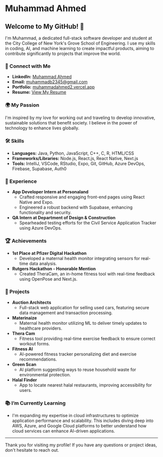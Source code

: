 # Muhammad Ahmed

## Welcome to My GitHub! 👋

I'm Muhammad, a dedicated full-stack software developer and student at the City College of New York's Grove School of Engineering. I use my skills in coding, AI, and machine learning to create impactful products, aiming to contribute significantly to projects that improve the world.

### 🤝 Connect with Me
- **LinkedIn:** [Muhammad Ahmed](https://linkedin.com/in/muhammad-a-67356b205)
- **Email:** [muhammadb2345@gmail.com](mailto:muhammadb2345@gmail.com)
- **Portfolio:** [muhammadahmed2.vercel.app](https://muhammadahmed2.vercel.app/#home)
- **Resume:** [View My Resume](https://drive.google.com/drive/my-drive)


### 🌍 My Passion
I'm inspired by my love for working out and traveling to develop innovative, sustainable solutions that benefit society. I believe in the power of technology to enhance lives globally.

### 🛠 Skills
- **Languages:** Java, Python, JavaScript, C++, C, R, HTML/CSS
- **Frameworks/Libraries:** Node.js, React.js, React Native, Next.js
- **Tools:** IntelliJ, VSCode, RStudio, Expo, Git, GitHub, Azure DevOps, Firebase, Supabase, Auth0

### 💼 Experience
- **App Developer Intern at Personaland**
  - Crafted responsive and engaging front-end pages using React Native and Expo.
  - Engineered a robust backend with Supabase, enhancing functionality and security.
- **QA Intern at Department of Design & Construction**
  - Spearheaded testing efforts for the Civil Service Application Tracker using Azure DevOps.

### 🏆 Achievements
- **1st Place at Pfizer Digital Hackathon**
  - Developed a maternal health monitor integrating sensors for real-time data analysis.
- **Rutgers Hackathon - Honorable Mention**
  - Created TheraCam, an in-home fitness tool with real-time feedback using OpenPose and Next.js.

### 🌟 Projects
- **Auction Architects**
  - Full-stack web application for selling used cars, featuring secure data management and transaction processing.
- **Materinaize**
  - Maternal health monitor utilizing ML to deliver timely updates to healthcare providers.
- **Thera Cam**
  - Fitness tool providing real-time exercise feedback to ensure correct workout forms.
- **Fitness AI**
  - AI-powered fitness tracker personalizing diet and exercise recommendations.
- **Green Scan**
  - AI platform suggesting ways to reuse household waste for environmental protection.
- **Halal Finder**
  - App to locate nearest halal restaurants, improving accessibility for users.

### 📚 I’m Currently Learning
- I'm expanding my expertise in cloud infrastructures to optimize application performance and scalability. This includes diving deep into AWS, Azure, and Google Cloud platforms to better understand how cloud services can enhance AI-driven applications.

---

Thank you for visiting my profile! If you have any questions or project ideas, don't hesitate to reach out.


